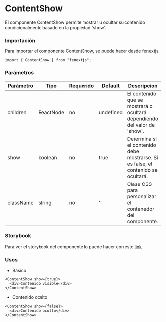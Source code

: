 # ContentShow

El componente ContentShow permite mostrar u ocultar su contenido condicionalmente basado en la propiedad 'show'.

### Importación

Para importar el componente ContentShow, se puede hacer desde fenextjs

```tsx copy
import { ContentShow } from "fenextjs";
```

### Parámetros

| Parámetro | Tipo      | Requerido | Default   | Descripcion                                                                      |
| --------- | --------- | --------- | --------- | -------------------------------------------------------------------------------- |
| children  | ReactNode | no        | undefined | El contenido que se mostrará o ocultará dependiendo del valor de 'show'.         |
| show      | boolean   | no        | true      | Determina si el contenido debe mostrarse. Si es false, el contenido se ocultará. |
| className | string    | no        | ''        | Clase CSS para personalizar el contenedor del componente.                        |

### Storybook

Para ver el storybook del componente lo puede hacer con este [link](https://fenextjs-component-storybook.vercel.app/?path=/story/contentshow-contentshow--index)

### Usos

- Básico

```tsx copy
<ContentShow show={true}>
  <div>Contenido visible</div>
</ContentShow>
```

- Contenido oculto

```tsx copy
<ContentShow show={false}>
  <div>Contenido oculto</div>
</ContentShow>
```
